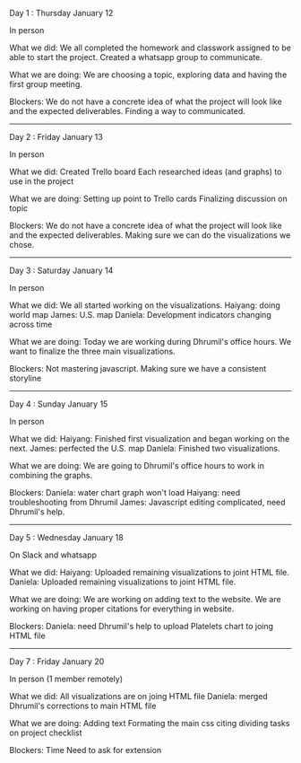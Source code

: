 Day 1 : Thursday January 12

In person

What we did:
We all completed the homework and classwork assigned to be able to start the project. 
Created a whatsapp group to communicate. 

What we are doing:
We are choosing a topic, exploring data and having the first group meeting. 

Blockers:
We do not have a concrete idea of what the project will look like and the expected deliverables. 
Finding a way to communicated. 

______________________________________________________________________________________________________________________________

Day 2 : Friday January 13

In person 

What we did:
Created Trello board
Each researched ideas (and graphs) to use in the project 

What we are doing:
Setting up point to Trello cards
Finalizing discussion on topic 

Blockers:
We do not have a concrete idea of what the project will look like and the expected deliverables.
Making sure we can do the visualizations we chose. 
______________________________________________________________________________________________________________________________

Day 3 : Saturday January 14

In person 

What we did:
We all started working on the visualizations. 
Haiyang: doing world map
James: U.S. map
Daniela: Development indicators changing across time 

What we are doing:
Today we are working during Dhrumil's office hours. We want to finalize the three main visualizations. 

Blockers:
Not mastering javascript.
Making sure we have a consistent storyline
______________________________________________________________________________________________________________________________

Day 4 : Sunday January 15

In person 

What we did:
Haiyang: Finished first visualization and began working on the next. 
James: perfected the U.S. map 
Daniela: Finished two visualizations. 


What we are doing:
We are going to Dhrumil's office hours to work in combining the graphs. 


Blockers:
Daniela: water chart graph won't load
Haiyang: need troubleshooting from Dhrumil
James: Javascript editing complicated, need Dhrumil's help. 
______________________________________________________________________________________________________________________________

Day 5 : Wednesday January 18

On Slack and whatsapp 

What we did:
Haiyang: Uploaded remaining visualizations to joint HTML file.
Daniela: Uploaded remaining visualizations to joint HTML file. 

What we are doing:
We are working on adding text to the website. 
We are working on having proper citations for everything in website. 

Blockers:
Daniela: need Dhrumil's help to upload Platelets chart to joing HTML file 

______________________________________________________________________________________________________________________________

Day 7 : Friday January 20

In person (1 member remotely)

What we did:
All visualizations are on joing HTML file 
Daniela: merged Dhrumil's corrections to main HTML file 

What we are doing:
Adding text
Formating the main css
citing 
dividing tasks on project checklist


Blockers:
Time
Need to ask for extension 